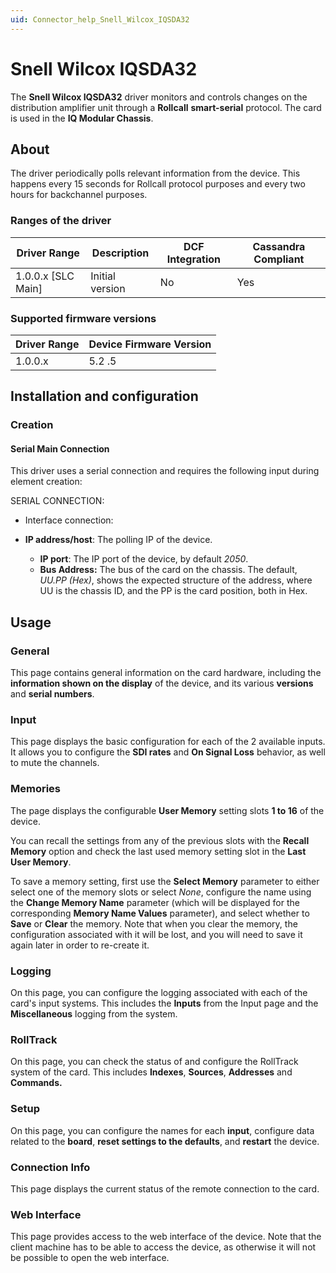 ```yaml
---
uid: Connector_help_Snell_Wilcox_IQSDA32
---
```


# Snell Wilcox IQSDA32

The **Snell Wilcox IQSDA32** driver monitors and controls changes on the distribution amplifier unit through a **Rollcall** **smart-serial** protocol. The card is used in the **IQ Modular Chassis**.

## About

The driver periodically polls relevant information from the device. This happens every 15 seconds for Rollcall protocol purposes and every two hours for backchannel purposes.

### Ranges of the driver

| **Driver Range**     | **Description** | **DCF Integration** | **Cassandra Compliant** |
|----------------------|-----------------|---------------------|-------------------------|
| 1.0.0.x \[SLC Main\] | Initial version | No                  | Yes                     |

### Supported firmware versions

| **Driver Range** | **Device Firmware Version** |
|------------------|-----------------------------|
| 1.0.0.x          | 5.2 .5                      |

## Installation and configuration

### Creation

#### Serial Main Connection

This driver uses a serial connection and requires the following input during element creation:

SERIAL CONNECTION:

- Interface connection:

- **IP address/host**: The polling IP of the device.
  - **IP port**: The IP port of the device, by default *2050*.
  - **Bus Address:** The bus of the card on the chassis. The default, *UU.PP (Hex)*, shows the expected structure of the address, where UU is the chassis ID, and the PP is the card position, both in Hex.

## Usage

### General

This page contains general information on the card hardware, including the **information shown on the display** of the device, and its various **versions** and **serial numbers**.

### Input

This page displays the basic configuration for each of the 2 available inputs. It allows you to configure the **SDI rates** and **On Signal Loss** behavior, as well to mute the channels.

### Memories

The page displays the configurable **User Memory** setting slots **1 to 16** of the device.

You can recall the settings from any of the previous slots with the **Recall Memory** option and check the last used memory setting slot in the **Last User Memory**.

To save a memory setting, first use the **Select Memory** parameter to either select one of the memory slots or select *None*, configure the name using the **Change Memory Name** parameter (which will be displayed for the corresponding **Memory Name Values** parameter), and select whether to **Save** or **Clear** the memory. Note that when you clear the memory, the configuration associated with it will be lost, and you will need to save it again later in order to re-create it.

### Logging

On this page, you can configure the logging associated with each of the card's input systems. This includes the **Inputs** from the Input page and the **Miscellaneous** logging from the system.

### RollTrack

On this page, you can check the status of and configure the RollTrack system of the card. This includes **Indexes**, **Sources**, **Addresses** and **Commands.**

### Setup

On this page, you can configure the names for each **input**, configure data related to the **board**, **reset settings to the defaults**, and **restart** the device.

### Connection Info

This page displays the current status of the remote connection to the card.

### Web Interface

This page provides access to the web interface of the device. Note that the client machine has to be able to access the device, as otherwise it will not be possible to open the web interface.

